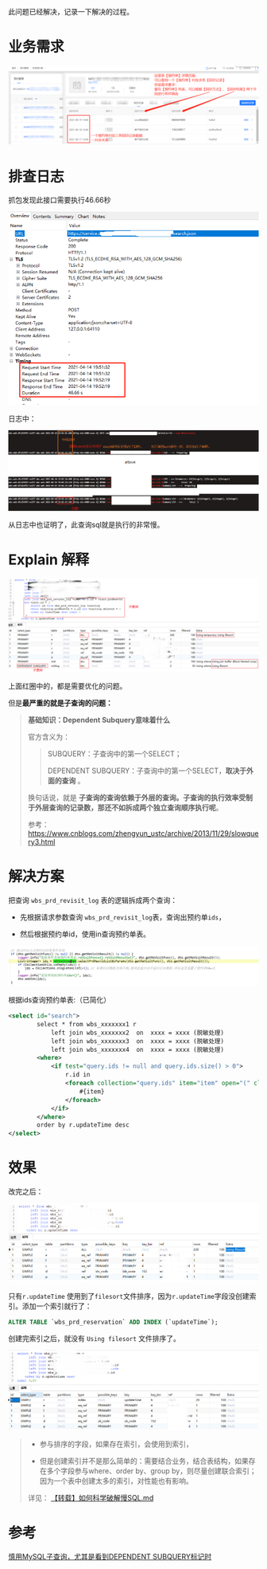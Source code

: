 此问题已经解决，记录一下解决的过程。





# 业务需求

![image-20210817145045822](images/image-20210817145045822.png)

# 排查日志

抓包发现此接口需要执行46.66秒

![image-20210817163232338](images/image-20210817163232338.png)



日志中：

![image-20210817163313160](images/image-20210817163313160.png)

从日志中也证明了，此查询sql就是执行的非常慢。



# Explain 解释

![image-20210817143256186](images/image-20210817143256186.png)

上面红圈中的，都是需要优化的问题。

但是**最严重的就是子查询的问题：**

> **基础知识：Dependent Subquery意味着什么**
>
> 官方含义为：
>
> > SUBQUERY：子查询中的第一个SELECT；
> >
> > DEPENDENT SUBQUERY：子查询中的第一个SELECT，**取决于外面的查询** 。
>
> 换句话说，就是 **子查询的查询依赖于外层的查询。子查询的执行效率受制于外层查询的记录数，那还不如拆成两个独立查询顺序执行呢**。
>
> 参考：https://www.cnblogs.com/zhengyun_ustc/archive/2013/11/29/slowquery3.html



# 解决方案

把查询 `wbs_prd_revisit_log` 表的逻辑拆成两个查询：

- 先根据请求参数查询 `wbs_prd_revisit_log`表，查询出预约单`ids`，

- 然后根据预约单id，使用in查询预约单表。

![image-20210817145806549](images/image-20210817145806549.png)

根据ids查询预约单表:（已简化）

```xml
<select id="search">
 		select * from wbs_xxxxxxx1 r
			left join wbs_xxxxxxx2  on  xxxx = xxxx (脱敏处理)
			left join wbs_xxxxxxx3  on  xxxx = xxxx (脱敏处理)
			left join wbs_xxxxxxx4  on  xxxx = xxxx (脱敏处理)
        <where>
            <if test="query.ids != null and query.ids.size() > 0">
                r.id in 
                <foreach collection="query.ids" item="item" open="(" close=")" separator=",">
                    #{item}
                </foreach>
            </if>
        </where>
		order by r.updateTime desc
</select>
```



# 效果

改完之后：

![image-20210817161041750](images/image-20210817161041750.png)

只有`r.updateTime` 使用到了`filesort`文件排序，因为`r.updateTime`字段没创建索引。添加一个索引就行了：

```sql
ALTER TABLE `wbs_prd_reservation` ADD INDEX (`updateTime`);
```

创建完索引之后，就没有 `Using filesort` 文件排序了。

![image-20210817162424057](images/image-20210817162424057.png)

> - 参与排序的字段，如果存在索引，会使用到索引，
>
> - 但是创建索引并不是那么简单的：需要结合业务，结合表结构，如果存在多个字段参与where、order by、group by，则尽量创建联合索引；因为一个表中创建太多的索引，对性能也有影响。
>
> 详见： [【转载】如何科学破解慢SQL.md](【转载】如何科学破解慢SQL.md) 







# 参考

[慎用MySQL子查询，尤其是看到DEPENDENT SUBQUERY标记时](https://www.cnblogs.com/zhengyun_ustc/archive/2013/11/29/slowquery3.html)

